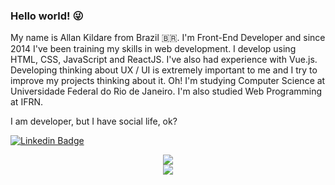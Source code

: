 ### Hello world! 😜

My name is Allan Kildare from Brazil :brazil:. I'm Front-End Developer and since 2014 I've been training my skills in web development. I develop using HTML, CSS, JavaScript and ReactJS. I've also had experience with Vue.js. Developing thinking about UX / UI is extremely important to me and I try to improve my projects thinking about it. Oh! I'm studying Computer Science at Universidade Federal do Rio de Janeiro. I'm also studied Web Programming at IFRN.

I am developer, but I have social life, ok?

[![Linkedin Badge](https://img.shields.io/badge/-LinkedIn-blue?style=flat-square&logo=Linkedin&logoColor=white&link=https://www.linkedin.com/in/allankildare)](https://www.linkedin.com/in/allankildare)

<p align='center'>
    <img src="https://github-readme-stats.vercel.app/api/?username=allankildare&title_color=ffbe33&text_color=fefefe&bg_color=0D1117"><br>
    <img src="https://github-readme-stats.vercel.app/api/top-langs/?username=allankildare&title_color=ffbe33&text_color=fffcf5&bg_color=0D1117&layout=compact">
</p>
